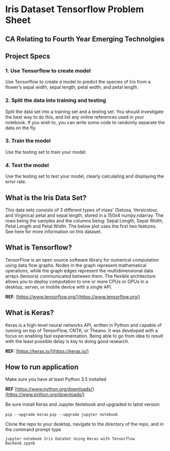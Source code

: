 # Iris Dataset Tensorflow Problem Sheet
## CA Relating to Fourth Year Emerging Technolgies

## Project Specs

### 1. Use Tensorflow to create model


  Use Tensorflow to create a model to predict the species of Iris from a flower’s sepal width, sepal length, petal width, and petal      length.

### 2. Split the data into training and testing


  Split the data set into a training set and a testing set. You should investigate the best way to do this, and list any online   references used in your notebook. If you wish to, you can write some code to randomly separate the data on the fly.

### 3. Train the model


  Use the testing set to train your model.

### 4. Test the model


  Use the testing set to test your model, clearly calculating and displaying the error rate.

## What is the Iris Data Set?
This data sets consists of 3 different types of irises’ (Setosa, Versicolour, and Virginica) petal and sepal length, stored in a 150x4 numpy.ndarray. 
The rows being the samples and the columns being: Sepal Length, Sepal Width, Petal Length and Petal Width.
The below plot uses the first two features. See here for more information on this dataset.

## What is Tensorflow?
TensorFlow is an open source software library for numerical computation using data flow graphs. Nodes in the graph represent mathematical operations, while the graph edges represent the multidimensional data arrays (tensors) communicated between them. The flexible architecture allows you to deploy computation to one or more CPUs or GPUs in a desktop, server, or mobile device with a single API. 

**REF**: [https://www.tensorflow.org/](https://www.tensorflow.org/)

## What is Keras?
Keras is a high-level neural networks API, written in Python and capable of running on top of TensorFlow, CNTK, or Theano. It was developed with a focus on enabling fast experimentation. Being able to go from idea to result with the least possible delay is key to doing good research.

**REF**: [https://keras.io/](https://keras.io/)

## How to run application 

Make sure you have at least Python 3.5 installed

**REF** [https://www.python.org/downloads/](https://www.python.org/downloads/)

Be sure install Keras and Jupyter Notebook and upgraded to latist version

`pip --upgrade keras`
`pip --upgrade jupyter notebook`

Clone the repo to your desktop, navigate to the directory of the repo, and in the command prompt type

`jupyter notebook Iris DataSet Using Keras with Tensorflow Backend.ipynb`

